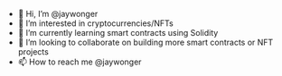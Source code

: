 - 👋 Hi, I’m @jaywonger
- 👀 I’m interested in cryptocurrencies/NFTs
- 🌱 I’m currently learning smart contracts using Solidity
- 💞️ I’m looking to collaborate on building more smart contracts or NFT projects
- 📫 How to reach me @jaywonger


